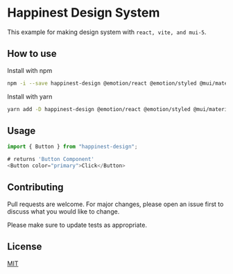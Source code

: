 # Happinest Design System

This example for making design system with `react, vite, and mui-5`.

## How to use

Install with npm

```bash
npm -i --save happinest-design @emotion/react @emotion/styled @mui/material
```

Install with yarn

```bash
yarn add -D happinest-design @emotion/react @emotion/styled @mui/material
```


## Usage

```javascript
import { Button } from "happinest-design";

# returns 'Button Component'
<Button color="primary">Click</Button>
```

## Contributing

Pull requests are welcome. For major changes, please open an issue first
to discuss what you would like to change.

Please make sure to update tests as appropriate.

## License

[MIT](https://choosealicense.com/licenses/mit/)
